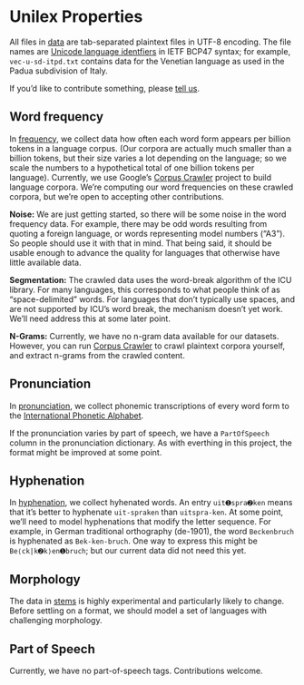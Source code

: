 # Unilex Properties

All files in [data](data/) are tab-separated plaintext files in
UTF-8 encoding. The file names are [Unicode language
identfiers](http://unicode.org/reports/tr35/#Unicode_language_identifier)
in IETF BCP47 syntax; for example, `vec-u-sd-itpd.txt` contains
data for the Venetian language as used in the Padua subdivision of Italy.

If you’d like to contribute something, please
[tell us](https://github.com/unicode-org/unilex/issues).


## Word frequency

In [frequency](data/frequency/), we collect data how often each word
form appears per billion tokens in a language corpus. (Our corpora are
actually much smaller than a billion tokens, but their size varies a lot
depending on the language; so we scale the numbers to a hypothetical
total of one billion tokens per language). Currently, we use Google’s
[Corpus Crawler](https://github.com/googlei18n/corpuscrawler) project
to build language corpora. We’re computing our word frequencies on these
crawled corpora, but we’re open to accepting other contributions.

**Noise:** We are just getting started, so there will be some noise in
the word frequency data. For example, there may be odd words resulting
from quoting a foreign language, or words representing model numbers
(“A3”). So people should use it with that in mind. That being said, it
should be usable enough to advance the quality for languages that
otherwise have little available data.

**Segmentation:** The crawled data uses the word-break algorithm of
the ICU library. For many languages, this corresponds to what people
think of as “space-delimited” words. For languages that don’t
typically use spaces, and are not supported by ICU’s word break, the
mechanism doesn’t yet work. We’ll need address this at some later
point.

**N-Grams:** Currently, we have no n-gram data available for our
datasets. However, you can run [Corpus
Crawler](https://github.com/googlei18n/corpuscrawler) to crawl
plaintext corpora yourself, and extract n-grams from the crawled
content.


## Pronunciation

In [pronunciation](data/pronunciation/), we collect phonemic
transcriptions of every word form to the [International Phonetic
Alphabet](https://en.wikipedia.org/wiki/International_Phonetic_Alphabet).

If the pronunciation varies by part of speech, we have a `PartOfSpeech`
column in the pronunciation dictionary. As with everthing in this project,
the format might be improved at some point.


## Hyphenation

In [hyphenation](data/hyphenation/), we collect hyhenated words.
An entry `uit➊spra➋ken` means that it’s better to hyphenate
`uit-spraken` than `uitspra-ken`. At some point, we’ll need to
model hyphenations that modify the letter sequence. For example,
in German traditional orthography (de-1901), the word `Beckenbruch`
is hyphenated as `Bek-ken-bruch`. One way to express this might be
`Be⟨ck|k➋k⟩en➊bruch`; but our current data did not need this yet.


## Morphology

The data in [stems](data/stems/) is highly experimental and
particularly likely to change. Before settling on a format, we should
model a set of languages with challenging morphology.


## Part of Speech

Currently, we have no part-of-speech tags. Contributions welcome.
